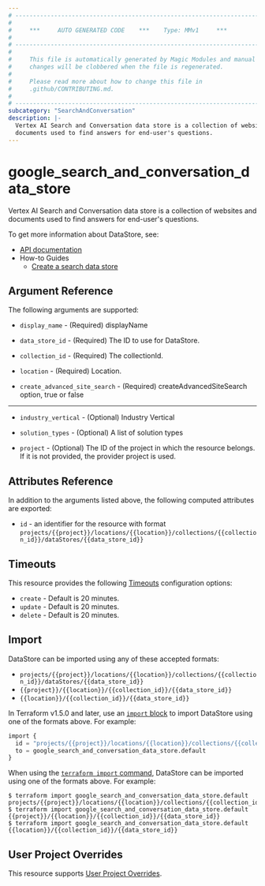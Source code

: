 ```yaml
---
# ----------------------------------------------------------------------------
#
#     ***     AUTO GENERATED CODE    ***    Type: MMv1     ***
#
# ----------------------------------------------------------------------------
#
#     This file is automatically generated by Magic Modules and manual
#     changes will be clobbered when the file is regenerated.
#
#     Please read more about how to change this file in
#     .github/CONTRIBUTING.md.
#
# ----------------------------------------------------------------------------
subcategory: "SearchAndConversation"
description: |-
  Vertex AI Search and Conversation data store is a collection of websites and
  documents used to find answers for end-user's questions.
---
```


# google\_search\_and\_conversation\_data\_store

Vertex AI Search and Conversation data store is a collection of websites and
documents used to find answers for end-user's questions.


To get more information about DataStore, see:

* [API documentation](https://cloud.google.com/generative-ai-app-builder/docs/reference/rest/v1alpha/projects.locations.collections.dataStores)
* How-to Guides
    * [Create a search data store](https://cloud.google.com/generative-ai-app-builder/docs/create-data-store-es)

## Argument Reference

The following arguments are supported:


* `display_name` -
  (Required)
  displayName

* `data_store_id` -
  (Required)
  The ID to use for DataStore.

* `collection_id` -
  (Required)
  The collectionId.

* `location` -
  (Required)
  Location.

* `create_advanced_site_search` -
  (Required)
  createAdvancedSiteSearch option, true or false


- - -


* `industry_vertical` -
  (Optional)
  Industry Vertical

* `solution_types` -
  (Optional)
  A list of solution types

* `project` - (Optional) The ID of the project in which the resource belongs.
    If it is not provided, the provider project is used.


## Attributes Reference

In addition to the arguments listed above, the following computed attributes are exported:

* `id` - an identifier for the resource with format `projects/{{project}}/locations/{{location}}/collections/{{collection_id}}/dataStores/{{data_store_id}}`


## Timeouts

This resource provides the following
[Timeouts](https://developer.hashicorp.com/terraform/plugin/sdkv2/resources/retries-and-customizable-timeouts) configuration options:

- `create` - Default is 20 minutes.
- `update` - Default is 20 minutes.
- `delete` - Default is 20 minutes.

## Import


DataStore can be imported using any of these accepted formats:

* `projects/{{project}}/locations/{{location}}/collections/{{collection_id}}/dataStores/{{data_store_id}}`
* `{{project}}/{{location}}/{{collection_id}}/{{data_store_id}}`
* `{{location}}/{{collection_id}}/{{data_store_id}}`


In Terraform v1.5.0 and later, use an [`import` block](https://developer.hashicorp.com/terraform/language/import) to import DataStore using one of the formats above. For example:

```tf
import {
  id = "projects/{{project}}/locations/{{location}}/collections/{{collection_id}}/dataStores/{{data_store_id}}"
  to = google_search_and_conversation_data_store.default
}
```

When using the [`terraform import` command](https://developer.hashicorp.com/terraform/cli/commands/import), DataStore can be imported using one of the formats above. For example:

```
$ terraform import google_search_and_conversation_data_store.default projects/{{project}}/locations/{{location}}/collections/{{collection_id}}/dataStores/{{data_store_id}}
$ terraform import google_search_and_conversation_data_store.default {{project}}/{{location}}/{{collection_id}}/{{data_store_id}}
$ terraform import google_search_and_conversation_data_store.default {{location}}/{{collection_id}}/{{data_store_id}}
```

## User Project Overrides

This resource supports [User Project Overrides](https://registry.terraform.io/providers/hashicorp/google/latest/docs/guides/provider_reference#user_project_override).
